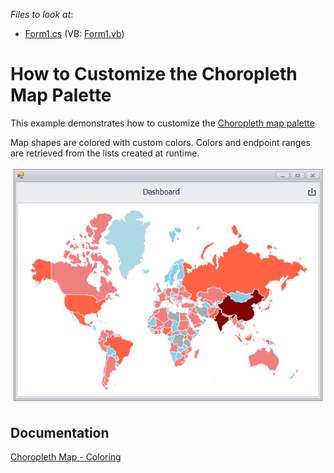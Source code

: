 <!-- default file list -->
*Files to look at*:

* [Form1.cs](./CS/Dashboard_ChoroplethMapCustomPalette/Form1.cs) (VB: [Form1.vb](./VB/Dashboard_ChoroplethMapCustomPalette/Form1.vb))
<!-- default file list end -->
# How to Customize the Choropleth Map Palette


This example demonstrates how to customize the [Choropleth map palette](https://docs.devexpress.com/Dashboard/16486) 

Map shapes are colored with custom colors. Colors and endpoint ranges are retrieved from the lists created at runtime.

![screenshot](/images/screenshot.png)

## Documentation

[Choropleth Map - Coloring](https://docs.devexpress.com/Dashboard/16486)

